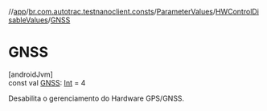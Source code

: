 //[app](../../../../index.md)/[br.com.autotrac.testnanoclient.consts](../../index.md)/[ParameterValues](../index.md)/[HWControlDisableValues](index.md)/[GNSS](-g-n-s-s.md)

# GNSS

[androidJvm]\
const val [GNSS](-g-n-s-s.md): [Int](https://kotlinlang.org/api/latest/jvm/stdlib/kotlin/-int/index.html) = 4

Desabilita o gerenciamento do Hardware GPS/GNSS.
